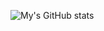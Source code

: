 ![My's GitHub stats](https://github-readme-stats.vercel.app/api?username=chi-0828&show_icons=true&theme=radical&rank_icon=github)
